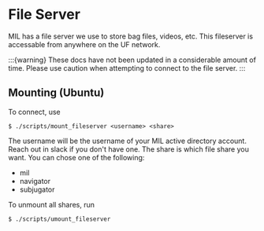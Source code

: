 # File Server
MIL has a file server we use to store bag files, videos, etc.
This fileserver is accessable from anywhere on the UF network.

:::{warning}
These docs have not been updated in a considerable amount of time. Please use
caution when attempting to connect to the file server.
:::

## Mounting (Ubuntu)
To connect, use

    $ ./scripts/mount_fileserver <username> <share>

The username will be the username of your MIL active directory account. Reach out in slack if you don't have one.
The share is which file share you want. You can chose one of the following:

* mil
* navigator
* subjugator

To unmount all shares, run 

    $ ./scripts/umount_fileserver
